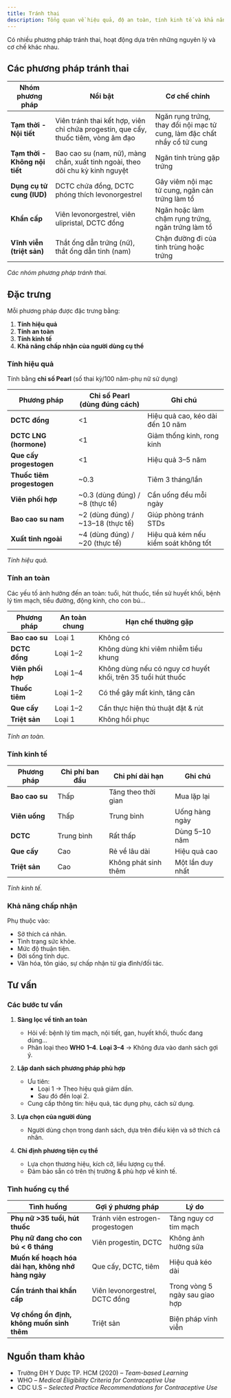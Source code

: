 ```yaml
---
title: Tránh thai
description: Tổng quan về hiệu quả, độ an toàn, tính kinh tế và khả năng chấp nhận của các phương pháp tránh thai.
---
```


Có nhiều phương pháp tránh thai, hoạt động dựa trên những nguyên lý và cơ chế khác nhau.

## Các phương pháp tránh thai

| Nhóm phương pháp              | Nổi bật                                                                            | Cơ chế chính                                                            |
| ----------------------------- | ---------------------------------------------------------------------------------- | ----------------------------------------------------------------------- |
| **Tạm thời - Nội tiết**       | Viên tránh thai kết hợp, viên chỉ chứa progestin, que cấy, thuốc tiêm, vòng âm đạo | Ngăn rụng trứng, thay đổi nội mạc tử cung, làm đặc chất nhầy cổ tử cung |
| **Tạm thời - Không nội tiết** | Bao cao su (nam, nữ), màng chắn, xuất tinh ngoài, theo dõi chu kỳ kinh nguyệt      | Ngăn tinh trùng gặp trứng                                               |
| **Dụng cụ tử cung (IUD)**     | DCTC chứa đồng, DCTC phóng thích levonorgestrel                                    | Gây viêm nội mạc tử cung, ngăn cản trứng làm tổ                         |
| **Khẩn cấp**                  | Viên levonorgestrel, viên ulipristal, DCTC đồng                                    | Ngăn hoặc làm chậm rụng trứng, ngăn trứng làm tổ                        |
| **Vĩnh viễn (triệt sản)**     | Thắt ống dẫn trứng (nữ), thắt ống dẫn tinh (nam)                                   | Chặn đường đi của tinh trùng hoặc trứng                                 |

_Các nhóm phương pháp tránh thai._

## Đặc trưng

Mỗi phương pháp được đặc trưng bằng:

1. **Tính hiệu quả**
2. **Tính an toàn**
3. **Tính kinh tế**
4. **Khả năng chấp nhận của người dùng cụ thể**

### Tính hiệu quả

Tính bằng **chỉ số Pearl** (số thai kỳ/100 năm-phụ nữ sử dụng)

| Phương pháp                | Chỉ số Pearl (dùng đúng cách)     | Ghi chú                              |
| -------------------------- | --------------------------------- | ------------------------------------ |
| **DCTC đồng**              | <1                                | Hiệu quả cao, kéo dài đến 10 năm     |
| **DCTC LNG (hormone)**     | <1                                | Giảm thống kinh, rong kinh           |
| **Que cấy progestogen**    | <1                                | Hiệu quả 3–5 năm                     |
| **Thuốc tiêm progestogen** | ~0.3                              | Tiêm 3 tháng/lần                     |
| **Viên phối hợp**          | ~0.3 (dùng đúng) / ~8 (thực tế)   | Cần uống đều mỗi ngày                |
| **Bao cao su nam**         | ~2 (dùng đúng) / ~13–18 (thực tế) | Giúp phòng tránh STDs                |
| **Xuất tinh ngoài**        | ~4 (dùng đúng) / ~20 (thực tế)    | Hiệu quả kém nếu kiểm soát không tốt |

_Tính hiệu quả._

### Tính an toàn

Các yếu tố ảnh hưởng đến an toàn: tuổi, hút thuốc, tiền sử huyết khối, bệnh lý tim mạch, tiểu đường, động kinh, cho con bú...

| Phương pháp       | An toàn chung | Hạn chế thường gặp                                           |
| ----------------- | ------------- | ------------------------------------------------------------ |
| **Bao cao su**    | Loại 1        | Không có                                                     |
| **DCTC đồng**     | Loại 1–2      | Không dùng khi viêm nhiễm tiểu khung                         |
| **Viên phối hợp** | Loại 1–4      | Không dùng nếu có nguy cơ huyết khối, trên 35 tuổi hút thuốc |
| **Thuốc tiêm**    | Loại 1–2      | Có thể gây mất kinh, tăng cân                                |
| **Que cấy**       | Loại 1–2      | Cần thực hiện thủ thuật đặt & rút                            |
| **Triệt sản**     | Loại 1        | Không hồi phục                                               |

_Tính an toàn._

### Tính kinh tế

| Phương pháp    | Chi phí ban đầu | Chi phí dài hạn      | Ghi chú          |
| -------------- | --------------- | -------------------- | ---------------- |
| **Bao cao su** | Thấp            | Tăng theo thời gian  | Mua lặp lại      |
| **Viên uống**  | Thấp            | Trung bình           | Uống hàng ngày   |
| **DCTC**       | Trung bình      | Rất thấp             | Dùng 5–10 năm    |
| **Que cấy**    | Cao             | Rẻ về lâu dài        | Hiệu quả cao     |
| **Triệt sản**  | Cao             | Không phát sinh thêm | Một lần duy nhất |

_Tính kinh tế._

### Khả năng chấp nhận

Phụ thuộc vào:

- Sở thích cá nhân.
- Tình trạng sức khỏe.
- Mức độ thuận tiện.
- Đời sống tình dục.
- Văn hóa, tôn giáo, sự chấp nhận từ gia đình/đối tác.

## Tư vấn

### Các bước tư vấn

1. **Sàng lọc về tính an toàn**

   - Hỏi về: bệnh lý tim mạch, nội tiết, gan, huyết khối, thuốc đang dùng...
   - Phân loại theo **WHO 1–4**. **Loại 3–4** → Không đưa vào danh sách gợi ý.

2. **Lập danh sách phương pháp phù hợp**

   - Ưu tiên:
     - Loại 1 → Theo hiệu quả giảm dần.
     - Sau đó đến loại 2.
   - Cung cấp thông tin: hiệu quả, tác dụng phụ, cách sử dụng.

3. **Lựa chọn của người dùng**

   - Người dùng chọn trong danh sách, dựa trên điều kiện và sở thích cá nhân.

4. **Chỉ định phương tiện cụ thể**
   - Lựa chọn thương hiệu, kích cỡ, liều lượng cụ thể.
   - Đảm bảo sẵn có trên thị trường & phù hợp về kinh tế.

### Tình huống cụ thể

| Tình huống                                         | Gợi ý phương pháp               | Lý do                          |
| -------------------------------------------------- | ------------------------------- | ------------------------------ |
| **Phụ nữ >35 tuổi, hút thuốc**                     | Tránh viên estrogen-progestogen | Tăng nguy cơ tim mạch          |
| **Phụ nữ đang cho con bú < 6 tháng**               | Viên progestin, DCTC            | Không ảnh hưởng sữa            |
| **Muốn kế hoạch hóa dài hạn, không nhớ hàng ngày** | Que cấy, DCTC, tiêm             | Hiệu quả kéo dài               |
| **Cần tránh thai khẩn cấp**                        | Viên levonorgestrel, DCTC đồng  | Trong vòng 5 ngày sau giao hợp |
| **Vợ chồng ổn định, không muốn sinh thêm**         | Triệt sản                       | Biện pháp vĩnh viễn            |

## Nguồn tham khảo

- Trường ĐH Y Dược TP. HCM (2020) – _Team-based Learning_
- WHO – _Medical Eligibility Criteria for Contraceptive Use_
- CDC U.S – _Selected Practice Recommendations for Contraceptive Use_
